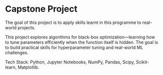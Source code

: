 # Capstone Project

The goal of this project is to apply skills learnt in this programme to real-world projects.

This project explores algorithms for black-box optimization—learning how to tune parameters efficiently when the function itself is hidden. The goal is to build practical skills for hyperparameter tuning and real-world ML challenges.


Tech Stack: Python, Jupyter Notebooks, NumPy, Pandas, Scipy, Scikit-learn, Matplotlib.
